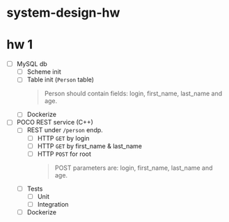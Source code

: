 # system-design-hw

# hw 1
- [ ] MySQL db
    - [ ] Scheme init
    - [ ] Table init (`Person` table)
        > Person should contain fields: login, first_name, last_name and age.
    - [ ] Dockerize
- [ ] POCO REST service (C++)
    - [ ] REST under `/person` endp.
        - [ ] HTTP `GET` by login
        - [ ] HTTP `GET` by first_name & last_name
        - [ ] HTTP `POST` for root
            > POST parameters are: login, first_name, last_name and age.
    - [ ] Tests
        - [ ] Unit
        - [ ] Integration
    - [ ] Dockerize
